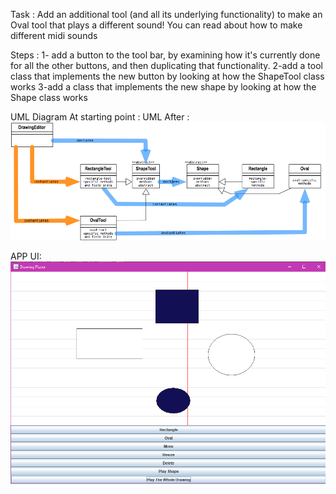 Task :
Add an additional tool (and all its underlying functionality) to make an Oval tool that plays a different sound!  You can read about how to make different midi sounds

Steps : 
1- add a button to the tool bar, by examining how it's currently done for all the other buttons, and then duplicating that functionality.
2-add a tool class that implements the new button by looking at how the ShapeTool class works
3-add a class that implements the new shape by looking at how the Shape class works

UML Diagram At starting point :
UML After :
![UML](UML.png)

APP UI:
![UI](UI.png)
